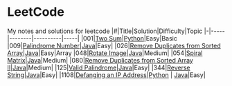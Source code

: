 # LeetCode
My notes and solutions for leetcode
|#|Title|Solution|Difficulty|Topic
|-|-----|--------|----------|-----|
|001|[Two Sum](https://leetcode.com/problems/two-sum)|[Python](https://github.com/yiyangd/LeetCode/blob/main/Python/001_two_sum.py)|Easy|Basic
|009|[Palindrome Number](https://leetcode.com/problems/palindrome-number)|[Java](https://github.com/yiyangd/LeetCode/blob/main/Java/009_isPalindromeNum.java)|Easy|
|026|[Remove Duplicates from Sorted Array](https://leetcode.com/problems/remove-duplicates-from-sorted-array/)|[Java](https://github.com/yiyangd/LeetCode/blob/main/Java/026_removeDuplicates.java)|Easy|Array
|048|[Rotate Image](https://leetcode.com/problems/rotate-image/)|[Java](https://github.com/yiyangd/LeetCode/blob/main/Java/048_rotateImage.java)|Medium|
|054|[Spiral Matrix](https://leetcode.com/problems/spiral-matrix/)|[Java](https://github.com/yiyangd/LeetCode/blob/main/Java/054_spiralOrder.java)|Medium|
|080|[Remove Duplicates from Sorted Array II](https://leetcode.com/problems/remove-duplicates-from-sorted-array-ii/)|[Java](https://github.com/yiyangd/LeetCode/blob/main/Java/080_removeDuplicates2.java)|Medium|
|125|[Valid Palindrome](https://leetcode.com/problems/valid-palindrome)|[Java](https://github.com/yiyangd/LeetCode/blob/main/Java/125_isPalindrome.java)|Easy|
|344|[Reverse String](https://leetcode.com/problems/reverse-string)|[Java](https://github.com/yiyangd/LeetCode/blob/main/Java/344_reverseString.java)|Easy|
|1108|[Defanging an IP Address](https://leetcode.com/problems/defanging-an-ip-address/)|[Python](https://github.com/yiyangd/LeetCode/blob/main/Python/1108Defanging_IP_Address.py) \| [Java](https://github.com/yiyangd/LeetCode/blob/main/Java/1108_defangIPaddr.java)|Easy|
